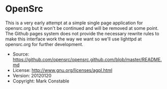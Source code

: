 OpenSrc
=======

This is a very early attempt at a simple single page application for opensrc.org
but it won't be continued and will be removed at some point. The Github pages system
does not provide the necessary rewrite rules to make this interface work the way we
want so we'll use lighttpd at opensrc.org for further development.

* Source: https://github.com/opensrc/opensrc.github.com/blob/master/README.md
* License: http://www.gnu.org/licenses/agpl.html
* Version: 20120120
* Copyright: Mark Constable
